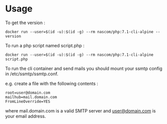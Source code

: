 # Usage

To get the version :
```
docker run --user=$(id -u):$(id -g) --rm nascom/php:7.1-cli-alpine --version
```

To run a php script named script.php :
```
docker run --user=$(id -u):$(id -g) --rm nascom/php:7.1-cli-alpine script.php
```

To run the cli container and send mails you should mount your ssmtp config in /etc/ssmtp/ssmtp.conf.

e.g. create a file with the following contents :
```
root=user@domain.com
mailhub=mail.domain.com
FromLineOverride=YES
```

where mail.domain.com is a valid SMTP server and user@domain.com is your email address.

